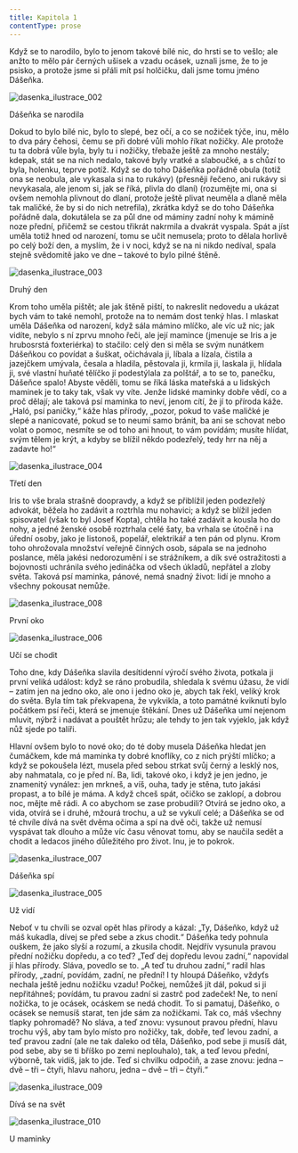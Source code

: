 ```yaml
---
title: Kapitola 1
contentType: prose
---
```


Když se to narodilo, bylo to jenom takové bílé nic, do hrsti se to vešlo; ale anžto to mělo pár černých ušisek a vzadu ocásek, uznali jsme, že to je psisko, a protože jsme si přáli mít psí holčičku, dali jsme tomu jméno Dášeňka.

![dasenka_ilustrace_002](./resources/dasenka_ilustrace_002.jpg)  

Dášeňka se narodila

Dokud to bylo bílé nic, bylo to slepé, bez očí, a co se nožiček týče, inu, mělo to dva páry čehosi, čemu se při dobré vůli mohlo říkat nožičky. Ale protože tu ta dobrá vůle byla, byly tu i nožičky, třebaže ještě za mnoho nestály; kdepak, stát se na nich nedalo, takové byly vratké a slaboučké, a s chůzí to byla, holenku, teprve potíž. Když se do toho Dášeňka pořádně obula (totiž ona se neobula, ale vykasala si na to rukávy) (přesněji řečeno, ani rukávy si nevykasala, ale jenom si, jak se říká, plivla do dlaní) (rozumějte mi, ona si ovšem nemohla plivnout do dlaní, protože ještě plivat neuměla a dlaně měla tak maličké, že by si do nich netrefila), zkrátka když se do toho Dášeňka pořádně dala, dokutálela se za půl dne od máminy zadní nohy k mámině noze přední, přičemž se cestou třikrát nakrmila a dvakrát vyspala. Spát a jíst uměla totiž hned od narození, tomu se učit nemusela; proto to dělala horlivě po celý boží den, a myslím, že i v noci, když se na ni nikdo nedíval, spala stejně svědomitě jako ve dne – takové to bylo pilné štěně.

![dasenka_ilustrace_003](./resources/dasenka_ilustrace_003.jpg)  

Druhý den

Krom toho uměla pištět; ale jak štěně piští, to nakreslit nedovedu a ukázat bych vám to také nemohl, protože na to nemám dost tenký hlas. I mlaskat uměla Dášeňka od narození, když sála mámino mlíčko, ale víc už nic; jak vidíte, nebylo s ní zprvu mnoho řeči, ale její mamince (jmenuje se Iris a je hrubosrstá foxteriérka) to stačilo: celý den si měla se svým nunátkem Dášeňkou co povídat a šuškat, očichávala ji, líbala a lízala, čistila a jazejčkem umývala, česala a hladila, pěstovala ji, krmila ji, laskala ji, hlídala ji, své vlastní huňaté tělíčko jí podestýlala za polštář, a to se to, panečku, Dášeňce spalo! Abyste věděli, tomu se říká láska mateřská a u lidských maminek je to taky tak, však vy víte. Jenže lidské maminky dobře vědí, co a proč dělají; ale taková psí maminka to neví, jenom cítí, že jí to příroda káže. „Haló, psí paničky,“ káže hlas přírody, „pozor, pokud to vaše maličké je slepé a nanicovaté, pokud se to neumí samo bránit, ba ani se schovat nebo volat o pomoc, nesmíte se od toho ani hnout, to vám povídám; musíte hlídat, svým tělem je krýt, a kdyby se blížil někdo podezřelý, tedy hrr na něj a zadavte ho!“

![dasenka_ilustrace_004](./resources/dasenka_ilustrace_004.jpg)  

Třetí den

Iris to vše brala strašně doopravdy, a když se přiblížil jeden podezřelý advokát, běžela ho zadávit a roztrhla mu nohavici; a když se blížil jeden spisovatel (však to byl Josef Kopta), chtěla ho také zadávit a kousla ho do nohy, a jedné ženské osobě roztrhala celé šaty, ba vrhala se útočně i na úřední osoby, jako je listonoš, popelář, elektrikář a ten pán od plynu. Krom toho ohrožovala množství veřejně činných osob, sápala se na jednoho poslance, měla jakési nedorozumění i se strážníkem, a dík své ostražitosti a bojovnosti uchránila svého jedináčka od všech úkladů, nepřátel a zloby světa. Taková psí maminka, pánové, nemá snadný život: lidí je mnoho a všechny pokousat nemůže.

![dasenka_ilustrace_008](./resources/dasenka_ilustrace_008.jpg)  

První oko

![dasenka_ilustrace_006](./resources/dasenka_ilustrace_006.jpg)  

Učí se chodit

Toho dne, kdy Dášeňka slavila desítidenní výročí svého života, potkala ji první veliká událost: když se ráno probudila, shledala k svému úžasu, že vidí – zatím jen na jedno oko, ale ono i jedno oko je, abych tak řekl, veliký krok do světa. Byla tím tak překvapena, že vykvikla, a toto památné kviknutí bylo počátkem psí řeči, která se jmenuje štěkání. Dnes už Dášeňka umí nejenom mluvit, nýbrž i nadávat a pouštět hrůzu; ale tehdy to jen tak vyjeklo, jak když nůž sjede po talíři.

Hlavní ovšem bylo to nové oko; do té doby musela Dášeňka hledat jen čumáčkem, kde má maminka ty dobré knoflíky, co z nich prýští mlíčko; a když se pokoušela lézt, musela před sebou strkat svůj černý a lesklý nos, aby nahmatala, co je před ní. Ba, lidi, takové oko, i když je jen jedno, je znamenitý vynález: jen mrkneš, a víš, ouha, tady je stěna, tuto jakási propast, a to bílé je máma. A když chceš spát, očičko se zaklopí, a dobrou noc, mějte mě rádi. A co abychom se zase probudili? Otvírá se jedno oko, a vida, otvírá se i druhé, mžourá trochu, a už se vykulí celé; a Dášeňka se od té chvíle dívá na svět dvěma očima a spí na dvě oči, takže už nemusí vyspávat tak dlouho a může víc času věnovat tomu, aby se naučila sedět a chodit a ledacos jiného důležitého pro život. Inu, je to pokrok.

![dasenka_ilustrace_007](./resources/dasenka_ilustrace_007.jpg)  

Dášeňka spí

![dasenka_ilustrace_005](./resources/dasenka_ilustrace_005.jpg)  

Už vidí

Neboť v tu chvíli se ozval opět hlas přírody a kázal: „Ty, Dášeňko, když už máš kukadla, dívej se před sebe a zkus chodit.“ Dášeňka tedy pohnula ouškem, že jako slyší a rozumí, a zkusila chodit. Nejdřív vysunula pravou přední nožičku dopředu, a co teď? „Teď dej dopředu levou zadní,“ napovídal jí hlas přírody. Sláva, povedlo se to. „A teď tu druhou zadní,“ radil hlas přírody, „zadní, povídám, zadní, ne přední! I ty hloupá Dášeňko, vždyťs nechala ještě jednu nožičku vzadu! Počkej, nemůžeš jít dál, pokud si ji nepřitáhneš; povídám, tu pravou zadní si zastrč pod zadeček! Ne, to není nožička, to je ocásek, ocáskem se nedá chodit. To si pamatuj, Dášeňko, o ocásek se nemusíš starat, ten jde sám za nožičkami. Tak co, máš všechny tlapky pohromadě? No sláva, a teď znovu: vysunout pravou přední, hlavu trochu výš, aby tam bylo místo pro nožičky, tak, dobře, teď levou zadní, a teď pravou zadní (ale ne tak daleko od těla, Dášeňko, pod sebe ji musíš dát, pod sebe, aby se ti bříško po zemi neplouhalo), tak, a teď levou přední, výborně, tak vidíš, jak to jde. Teď si chvilku odpočiň, a zase znovu: jedna – dvě – tři – čtyři, hlavu nahoru, jedna – dvě – tři – čtyři.“

![dasenka_ilustrace_009](./resources/dasenka_ilustrace_009.jpg)  

Dívá se na svět

![dasenka_ilustrace_010](./resources/dasenka_ilustrace_010.jpg)  

U maminky
